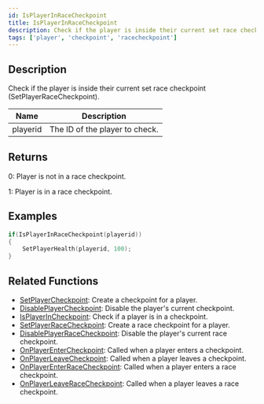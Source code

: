 ```yaml
---
id: IsPlayerInRaceCheckpoint
title: IsPlayerInRaceCheckpoint
description: Check if the player is inside their current set race checkpoint (SetPlayerRaceCheckpoint).
tags: ['player', 'checkpoint', 'racecheckpoint']
---
```


## Description

Check if the player is inside their current set race checkpoint (SetPlayerRaceCheckpoint).


| Name | Description |
|------|-------------|
|playerid | The ID of the player to check.|


## Returns

 0: Player is not in a race checkpoint.

 1: Player is in a race checkpoint.



## Examples


```c
if(IsPlayerInRaceCheckpoint(playerid))
{
    SetPlayerHealth(playerid, 100);
}
```


## Related Functions


-  [SetPlayerCheckpoint](../../scripting/functions/SetPlayerCheckpoint.md): Create a checkpoint for a player.
-  [DisablePlayerCheckpoint](../../scripting/functions/DisablePlayerCheckpoint.md): Disable the player's current checkpoint.
-  [IsPlayerInCheckpoint](../../scripting/functions/IsPlayerInCheckpoint.md): Check if a player is in a checkpoint.
-  [SetPlayerRaceCheckpoint](../../scripting/functions/SetPlayerRaceCheckpoint.md): Create a race checkpoint for a player.
-  [DisablePlayerRaceCheckpoint](../../scripting/functions/DisablePlayerRaceCheckpoint.md): Disable the player's current race checkpoint.
-  [OnPlayerEnterCheckpoint](../../scripting/callbacks/OnPlayerEnterCheckpoint.md): Called when a player enters a checkpoint.
-  [OnPlayerLeaveCheckpoint](../../scripting/callbacks/OnPlayerLeaveCheckpoint.md): Called when a player leaves a checkpoint.
-  [OnPlayerEnterRaceCheckpoint](../../scripting/callbacks/OnPlayerEnterRaceCheckpoint.md): Called when a player enters a race checkpoint.
-  [OnPlayerLeaveRaceCheckpoint](../../scripting/callbacks/OnPlayerLeaveRaceCheckpoint.md): Called when a player leaves a race checkpoint.